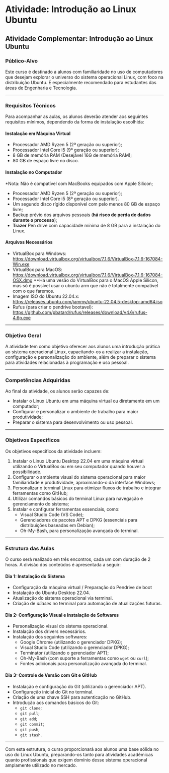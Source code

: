 # Atividade: Introdução ao Linux Ubuntu

## **Atividade Complementar: Introdução ao Linux Ubuntu**

### **Público-Alvo**
Este curso é destinado a alunos com familiaridade no uso de computadores que desejam explorar o universo do sistema operacional Linux, com foco na distribuição Ubuntu. É especialmente recomendado para estudantes das áreas de Engenharia e Tecnologia.

---

### **Requisitos Técnicos**
Para acompanhar as aulas, os alunos deverão atender aos seguintes requisitos mínimos, dependendo da forma de instalação escolhida:

#### **Instalação em Máquina Virtual**
- Processador AMD Ryzen 5 (2ª geração ou superior);
- Processador Intel Core i5 (9ª geração ou superior);
- 8 GB de memória RAM (Desejável 16G de memória RAM);
- 80 GB de espaço livre no disco.

#### **Instalação no Computador**
*Nota: Não é compatível com MacBooks equipados com Apple Silicon;

- Processador AMD Ryzen 5 (2ª geração ou superior);
- Processador Intel Core i5 (8ª geração ou superior). 
- Um segundo disco rígido disponível com pelo menos 80 GB de espaço livre;
- Backup prévio dos arquivos pessoais (__há risco de perda de dados durante o processo__);
- __Trazer__ Pen drive com capacidade mínima de 8 GB para a instalação do Linux.

#### **Arquivos Necessários**
- VirtualBox para Windows: https://download.virtualbox.org/virtualbox/7.1.6/VirtualBox-7.1.6-167084-Win.exe
- VirtualBox para MacOS: https://download.virtualbox.org/virtualbox/7.1.6/VirtualBox-7.1.6-167084-OSX.dmg
**Há uma vesão do VirtualBox para o MacOS Apple Silicon, mas só é possível usar o ubuntu arm que não é totalmente compatível com o que faremos.
- Imagem ISO do Ubuntu 22.04.x: https://releases.ubuntu.com/jammy/ubuntu-22.04.5-desktop-amd64.iso
- Rufus (para criar o pendrive bootavel): https://github.com/pbatard/rufus/releases/download/v4.6/rufus-4.6p.exe

---

### **Objetivo Geral**
A atividade tem como objetivo oferecer aos alunos uma introdução prática ao sistema operacional Linux, capacitando-os a realizar a instalação, configuração e personalização do ambiente, além de preparar o sistema para atividades relacionadas à programação e uso pessoal.

---

### **Competências Adquiridas**
Ao final da atividade, os alunos serão capazes de:
- Instalar o Linux Ubuntu em uma máquina virtual ou diretamente em um computador;
- Configurar e personalizar o ambiente de trabalho para maior produtividade;
- Preparar o sistema para desenvolvimento ou uso pessoal.

---

### **Objetivos Específicos**
Os objetivos específicos da atividade incluem:
1. Instalar o Linux Ubuntu Desktop 22.04 em uma máquina virtual utilizando o VirtualBox ou em seu computador quando houver a possibilidade.
2. Configurar o ambiente visual do sistema operacional para maior familiaridade e produtividade, aproximando-o da interface Windows;
3. Personalizar o terminal Linux para otimizar fluxos de trabalho e integrar ferramentas como GitHub;
4. Utilizar comandos básicos do terminal Linux para navegação e gerenciamento do sistema;
5. Instalar e configurar ferramentas essenciais, como:
   - Visual Studio Code (VS Code);
   - Gerenciadores de pacotes APT e DPKG (essenciais para distribuições baseadas em Debian);
   - Oh-My-Bash, para personalização avançada do terminal.

---

### **Estrutura das Aulas**
O curso será realizado em três encontros, cada um com duração de 2 horas. A divisão dos conteúdos é apresentada a seguir:

#### **Dia 1: Instalação do Sistema**
- Configuração da máquina virtual / Preparação do Pendrive de boot
- Instalação do Ubuntu Desktop 22.04.
- Atualização do sistema operacional via terminal.
- Criação de *aliases* no terminal para automação de atualizações futuras.


#### **Dia 2: Configuração Visual e Instalação de Softwares**
- Personalização visual do sistema operacional.
- Instalação dos drivers necessários.
- Instalação dos seguintes softwares:
  - Google Chrome (utilizando o gerenciador DPKG);
  - Visual Studio Code (utilizando o gerenciador DPKG);
  - Terminator (utilizando o gerenciador APT);
  - Oh-My-Bash (com suporte a ferramentas como `wget` ou `curl`);
  - Fontes adicionais para personalização avançada do terminal.

#### **Dia 3: Controle de Versão com Git e GitHub**
- Instalação e configuração do Git (utilizando o gerenciador APT).
- Configuração inicial do Git no terminal.
- Criação de uma chave SSH para autenticação no GitHub.
- Introdução aos comandos básicos do Git:
  - `git clone`;
  - `git pull`;
  - `git add`;
  - `git commit`;
  - `git push`;
  - `git stash`.

---

Com esta estrutura, o curso proporcionará aos alunos uma base sólida no uso do Linux Ubuntu, preparando-os tanto para atividades acadêmicas quanto profissionais que exigem domínio desse sistema operacional amplamente utilizado no mercado.



